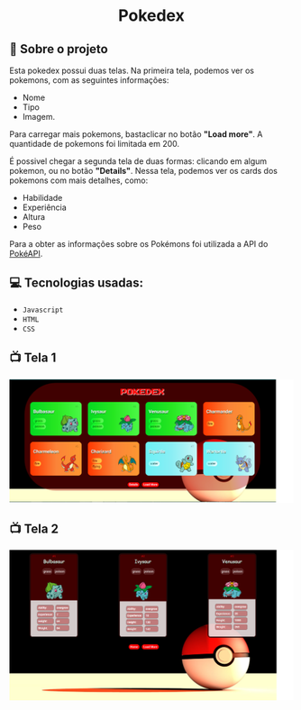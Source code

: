 <h1 align="center"> Pokedex</h1>


## :rocket: Sobre o projeto

Esta pokedex possui duas telas. 
Na primeira tela, podemos ver os pokemons, com as seguintes informações: 
 - Nome 
 - Tipo 
 - Imagem. 
 
 Para carregar mais pokemons, bastaclicar no botão **"Load more"**. A quantidade de pokemons foi limitada em 200.
 
É possivel chegar a segunda tela de duas formas: clicando em algum pokemon, ou no botão **"Details"**. 
Nessa tela, podemos ver os cards dos pokemons com mais detalhes, como: 
 - Habilidade
 - Experiência
 - Altura
 - Peso

Para a obter as informações sobre os Pokémons foi utilizada a API do [PokéAPI](https://pokeapi.co/api/v2/pokemon).




## :computer: Tecnologias usadas:

- `Javascript`
- `HTML`
- `CSS`

## :tv: Tela 1
 ![1](https://github.com/CarolFOliveira/Pokedex/blob/master/Tela%201.png)
 
 ## :tv: Tela 2
 ![2](https://github.com/CarolFOliveira/Pokedex/blob/master/Tela%202.png)
 

